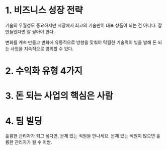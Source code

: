# 1. 비즈니스 성장 전략
 
기술의 우월성도 중요하지만 시장에서 최고의 기술만이 대표 상품이 되는 건 아니다. 잘 만들었다면 잘 팔아야 한다.

변화를 계속 만들고 변화에 유동적으로 방향을 맞춰야 탁월한 기술력이 빛을 발해 돈 되는 사업을 지속적으로 영위할 수 있다.

# 2. 수익화 유형 4가지

# 3. 돈 되는 사업의 핵심은 사람

# 4. 팀 빌딩

훌륭한 관리자가 되고 싶다면, 문제 있는 직원을 만나세요. 문제 있는 직원이 많으면 훌륭한 관리자가 될 수 이싿.
